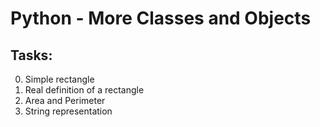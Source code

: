 # Python - More Classes and Objects

## Tasks:

0. Simple rectangle
1. Real definition of a rectangle
2. Area and Perimeter
3. String representation
